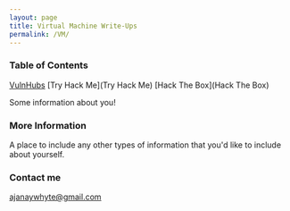 ```yaml
---
layout: page
title: Virtual Machine Write-Ups
permalink: /VM/
---
```


### Table of Contents

[VulnHubs](VulnHubs)
[Try Hack Me](Try Hack Me)
[Hack The Box](Hack The Box)

Some information about you!

### More Information

A place to include any other types of information that you'd like to include about yourself.

### Contact me

[ajanaywhyte@gmail.com](mailto:ajanaywhyte@gmail.com)
